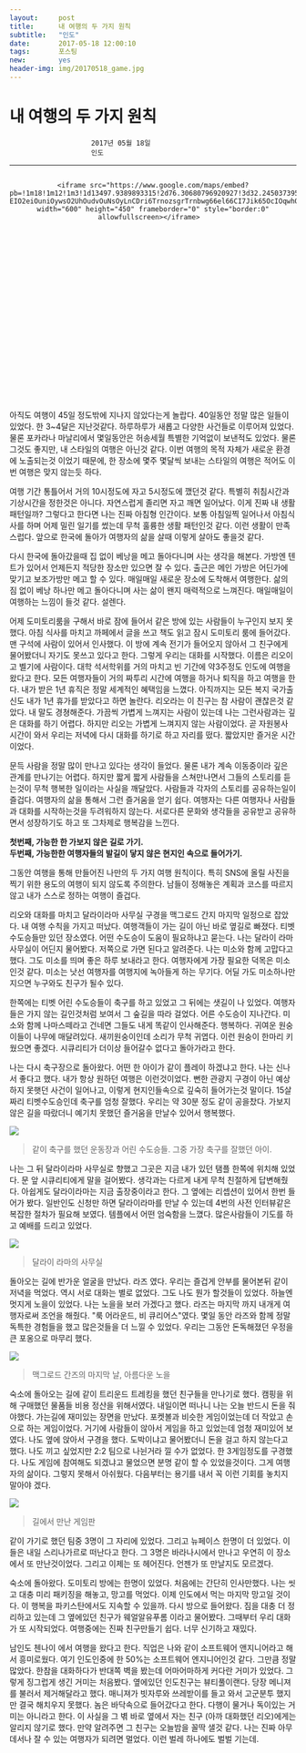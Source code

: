 ```yaml
---
layout:	    post
title: 	    내 여행의 두 가지 원칙
subtitle:   "인도"
date:       2017-05-18 12:00:10 
tags:       포스팅
new:        yes
header-img: img/20170518_game.jpg
---
```


# 	    내 여행의 두 가지 원칙
```
					2017년 05월 18일
					인도
```
---

  
<center>  
<style>  
	.google-maps {  
		position: relative;  
		padding-bottom: 60%; // This is the aspect ratio  
		height: 0;  
		overflow: hidden;  
	}  
	.google-maps iframe {  
		position: absolute;  
		top: 0;  
		left: 0;  
		width: 100% !important;  
		height: 100% !important;  
	}  
</style>  
  
<div class="google-maps">  
  
	<iframe src="https://www.google.com/maps/embed?pb=!1m18!1m12!1m3!1d13497.9389893315!2d76.30680796920927!3d32.245037395121386!2m3!1f0!2f0!3f0!3m2!1i1024!2i768!4f13.1!3m3!1m2!1s0x391b56d4e3d36d19%3A0xa3e8725f0584be76!2z7J2464-EIO2eiOuniOywsO2UhOudvOuNsOyLnCDri6TrnozsgrTrnbwg66el66CI7Jik65OcIOqwhOymiA!5e0!3m2!1sko!2skg!4v1525686866421" width="600" height="450" frameborder="0" style="border:0" allowfullscreen></iframe>  
</div>  
</center>  
  
아직도 여행이 45일 정도밖에 지나지 않았다는게 놀랍다. 40일동안 정말 많은 일들이 있었다. 한 3~4달은 지난것같다. 하루하루가 새롭고 다양한 사건들로 이루어져 있었다. 물론 포카라나 마날리에서 몇일동안은 허송세월 특별한 기억없이 보낸적도 있었다. 물론 그것도 좋지만, 내 스타일의 여행은 아닌것 같다. 이번 여행의 목적 자체가 새로운 환경에 노출되는것 이었기 때문에, 한 장소에 몇주 몇달씩 보내는 스타일의 여행은 적어도 이번 여행은 맞지 않는듯 하다.   
  
여행 기간 통틀어서 거의 10시정도에 자고 5시정도에 깼던것 같다. 특별히 취침시간과 기상시간을 정한것은 아니다. 자연스럽게 졸리면 자고 깨면 일어났다. 이게 진짜 내 생활 패턴일까? 그렇다고 한다면 나는 진짜 아침형 인간이다. 보통 아침일찍 일어나서 아침식사를 하며 어제 밀린 일기를 썼는데  무척 훌륭한 생활 패턴인것 같다. 이런 생활이 만족스럽다. 앞으로 한국에 돌아가 여행자의 삶을 살때 이렇게 살아도 좋을것 같다.   
  
다시 한국에 돌아갔을때 집 없이 베낭을 메고 돌아다니며 사는 생각을 해본다. 가방엔 텐트가 있어서 언제든지 적당한 장소만 있으면 잘 수 있다. 출근은 메인 가방은 어딘가에 맞기고 보조가방만 메고 할 수 있다. 매일매일 새로운 장소에 도착해서 여행한다. 삶의 짐 없이 베낭 하나만 메고 돌아다니며 사는 삶이 왠지 매력적으로 느껴진다. 매일매일이 여행하는 느낌이 들것 같다. 설렌다.    
  
어제 도미토리룸을 구해서 바로 잠에 들어서 같은 방에 있는 사람들이 누구인지 보지 못했다. 아침 식사를 마치고 까페에서 글을 쓰고 책도 읽고 잠시 도미토리 룸에 들어갔다. 맨 구석에 사람이 있어서 인사했다. 이 방에 계속 전기가 들어오지 않아서 그 친구에게 물어봤더니 자기도 못쓰고 있다고 한다. 그렇게 우리는 대화를 시작했다. 이름은 리오이고 벨기에 사람이다. 대학 석서학위를 거의 마치고 빈 기간에 약3주정도 인도에 여행을 왔다고 한다. 모든 여행자들이 거의 짜투리 시간에 여행을 하거나 퇴직을 하고 여행을 한다. 내가 받은 1년 휴직은 정말 세계적인 혜택임을 느꼈다. 아직까지는 모든 복지 국가출신도 내가 1년 휴가를 받았다고 하면 놀란다. 리오라는 이 친구는 참 사람이 괜찮은것 같았다. 내 말도 경쳥해준다. 가끔씩 가볍게 느껴지는 사람이 있는데 나는 그런사람과는 깊은 대화를 하기 어렵다. 하지만 리오는 가볍게 느껴지지 않는 사람이었다. 곧 자원봉사 시간이 와서 우리는 저녁에 다시 대화를 하기로 하고 자리를 떴다. 짧았지만 즐거운 시간이었다.   
  
문득 사람을 정말 많이 만나고 있다는 생각이 들었다. 물론 내가 계속 이동중이라 깊은 관계를 만나기는 어렵다. 하지만 짧게 짧게 사람들을 스쳐만나면서 그들의 스토리를 듣는것이 무척 행복한 일이라는 사실을 깨달았다. 사람들과 각자의 스토리를 공유하는일이 즐겁다. 여행자의 삶을 통해서 그런 즐거움을 얻기 쉽다. 여행자는 다른 여행자나 사람들과 대화를 시작하는것을 두려워하지 않는다. 서로다른 문화와 생각들을 공유받고 공유하면서 성장하기도 하고 또 그차제로 행복감을 느낀다.   
   
**첫번째, 가능한 한 가보지 않은 길로 가기.**    
**두번째, 가능한한 여행자들의 발길이 닿지 않은 현지인 속으로 들어가기.**     

그동안 여행을 통해 만들어진 나만의 두 가지 여행 원칙이다. 특히 SNS에 올릴 사진을 찍기 위한 용도의 여행이 되지 않도록 주의한다. 남들이 정해놓은 계획과 코스를 따르지 않고 내가 스스로 정하는 여행이 즐겁다.   
  
리오와 대화를 마치고 달라이라마 사무실 구경을 맥그로드 간지 마지막 일정으로 잡았다. 내 여행 수칙을 가지고 떠났다. 여행객들이 가는 길이 아닌 바로 옆길로 빠졌다. 티벳 수도승들만 있던 장소였다. 어떤 수도승이 도움이 필요하냐고 묻는다. 나는 달라이 라마 사무실이 어딘지 물어봤다. 저쪽으로 가면 된다고 알려준다. 나는 미소와 함께 고맙다고 했다. 그도 미소를 띄며 좋은 하루 보내라고 한다. 여행자에게 가장 필요한 덕목은 미소인것 같다. 미소는 낫선 여행자를 여행지에 녹아들게 하는 무기다. 어딜 가도 미소하나만 지으면 누구와도 친구가 될수 있다.   
  
한쪽에는 티벳 어린 수도승들이 축구를 하고 있었고 그 뒤에는 샛길이 나 있었다. 여행자들은 가지 않는 길인것처럼 보여서 그 숲길을 따라 걸었다. 어른 수도승이 지나간다. 미소와 함께 나마스떼라고 건네면 그들도 내게 똑같이 인사해준다. 행복하다. 귀여운 원숭이들이 나무에 매달려있다. 새끼원숭이인데 소리가 무척 귀엽다. 이런 원숭이 한마리 키웠으면 좋겠다. 시큐리티가 더이상 들어갈수 없다고 돌아가라고 한다.  
  
나는 다시 축구장으로 돌아왔다. 어떤 한 아이가 같이 플레이 하겠냐고 한다. 나는 신나서 좋다고 했다. 내가 항상 원하던 여행은 이런것이었다. 뻔한 관광지 구경이 아닌 예상하지 못햇던 사건이 일어나고, 이렇게 현지인들속으로 깊숙히 들어가는것 말이다. 15살짜리 티벳수도승인데 축구를 엄청 잘했다. 우리는 약 30분 정도 같이 공을찼다. 가보지 않은 길을 따랐더니 예기치 못했던 즐거움을 만날수 있어서 행복했다.  
  
![](/img/20170518_young_monk.jpg)  
> 같이 축구를 했던 운동장과 어린 수도승들. 그중 가장 축구를 잘했던 아이.  
   
나는 그 뒤 달라이라마 사무실로 향했고 그곳은 지금 내가 있던 탬플 한쪽에 위치해 있었다. 문 앞 시큐리티에게 말을 걸어봤다. 생각과는 다르게 내게 무척 친절하게 답변해줬다. 아쉽게도 달라이라마는 지금 출장중이라고 한다. 그 옆에는 리셉션이 있어서 한번 들어가 봤다. 일반인도 신청만 하면 달라이라마를 만날 수 있는데 4번의 사전 인터뷰같은 복잡한 절차가 필요해 보였다. 템플에서 어떤 엄숙함을 느꼈다. 많은사람들이 기도를 하고 예배를 드리고 있었다.   

![](/img/20170518_lama.jpg)  
> 달라이 라마의 사무실  
  
돌아오는 길에 반가운 얼굴을 만났다. 라즈 였다. 우리는 즐겁게 안부를 물어본뒤 같이 저녁을 먹었다. 역시 서로 대화는 별로 없었다. 그도 나도 뭔가 할것들이 있었다. 하늘엔 멋지게 노을이 있었다. 나는 노을을 보러 가겠다고 했다. 라즈는 마지막 까지 내개게 여행자로써 조언을 해줬다. "룩 어라운드, 비 큐리어스"였다.  몇일 동안 라즈와 함께 정말 독특한 경험들을 했고 많은것들을 더 느낄 수 있었다. 우리는 그동안 돈독해졌던 우정을 큰 포옹으로 마무리 했다.   
  
  
![](/img/20170518_sunset.jpg)  
> 맥그로드 간즈의 마지막 날, 아름다운 노을   
  
숙소에 돌아오는 길에 같이 트리운드 트레킹을 했던 친구들을 만나기로 했다. 캠핑을 위해 구매했던 물품들 비용 정산을 위해서였다. 내일이면 떠나니 나는 오늘 반드시 돈을 줘야했다. 가는길에 재미있는 장면을 만났다. 포켓볼과 비슷한 게임이었는데 더 작았고 손으로 하는 게임이었다. 거기에 사람들이 않아서 게임을 하고 있었는데 엄청 재미있어 보였다. 나도 옆에 앉아서 구경을 했다. 도박이냐고 물어봤더니 돈을 걸고 하지 않는다고 했다. 나도 끼고 싶었지만 2:2 팀으로 나뉜거라 낄 수가 없었다. 한 3게임정도를 구경했다. 나도 게임에 참여해도 되겠냐고 물었으면 분명 같이 할 수 있었을것이다. 그게 여행자의 삶이다. 그렇지 못해서 아쉬웠다. 다음부터는 용기를 내서 꼭 이런 기회를 놓치지 말아야 겠다.   
  
  
![](/img/20170518_game.jpg)  
> 길에서 만난 게임판  
  
같이 가기로 했던 팀중 3명이 그 자리에 있었다. 그리고 뉴페이스 한명이 더 있었다. 이들은 내일 스리나가르로 떠난다고 한다. 그 3명은 바라나시에서 만나고 우연히 이 장소에서 또 만난것이었다. 그리고 이제는 또 헤어진다. 언젠가 또 만날지도 모르겠다.   
  
숙소에 돌아왔다. 도미토리 방에는 한명이 있었다. 처음에는 간단히 인사만했다. 나는 씻고 대충 미리 패키징을 해놓고, 망고를 먹었다. 이제 인도에서 먹는 마지막 망고일 것이다. 이 행복을 파키스탄에서도 지속할 수 있을까. 다시 방으로 들어왔다. 짐을 대충 더 정리하고 있는데 그 옆에있던 친구가 웨얼알유푸롬 이라고 물어봤다. 그때부터 우리 대화가 또 시작되었다. 여행중에는 진짜 친구만들기 쉽다. 너무 신기하고 재밌다.  
  
남인도 첸나이 에서 여행을 왔다고 한다. 직업은 나와 같이 소프트웨어 앤지니어라고 해서 흥미로웠다. 여기 인도인중에 한 50%는 소프트웨어 엔지니어인것 같다. 그만큼 정말 많았다. 한참을 대화하다가 반대쪽 벽을 봤는데 어마어마하게 커다란 거미가 있었다. 그렇게 징그럽게 생긴 거미는 처음봤다. 옆에있던 인도친구는 뷰티풀이랜다. 당장 메니져를 불러서 제거해달라고 했다. 매니져가 빗자루와 쓰레받이를 들고 와서 고군분투 했지만 결국 해치우지 못했다. 놈은 바닥속으로 들어갔다고 한다. 다행이 물거나 독이있는 거미는 아니라고 한다. 이 사실을 그 벾 바로 옆에서 자는 친구 (아까 대화했던 리오)에게는 알리지 않기로 했다. 만약 알려주면 그 친구는 오늘밤을 꼴딱 샐것 같다. 나는 진짜 아무데서나 잘 수 있는 여행자가 되려면 멀었다. 이런 벌레 하나에도 벌벌 기는데.   
  
  
